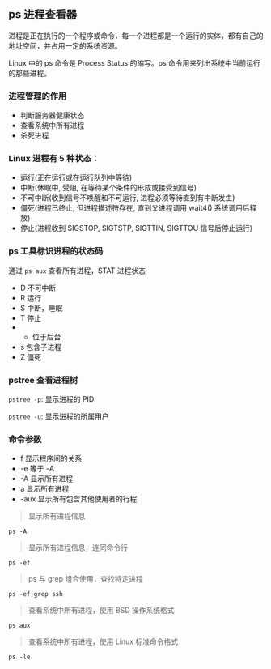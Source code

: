 ## ps 进程查看器

进程是正在执行的一个程序或命令，每一个进程都是一个运行的实体，都有自己的地址空间，并占用一定的系统资源。

Linux 中的 ps 命令是 Process Status 的缩写。ps 命令用来列出系统中当前运行的那些进程。

### 进程管理的作用

* 判断服务器健康状态
* 查看系统中所有进程
* 杀死进程

### Linux 进程有 5 种状态：

* 运行(正在运行或在运行队列中等待)
* 中断(休眠中, 受阻, 在等待某个条件的形成或接受到信号)
* 不可中断(收到信号不唤醒和不可运行, 进程必须等待直到有中断发生)
* 僵死(进程已终止, 但进程描述符存在, 直到父进程调用 wait4() 系统调用后释放)
* 停止(进程收到 SIGSTOP, SIGTSTP, SIGTTIN, SIGTTOU 信号后停止运行)

### ps 工具标识进程的状态码

通过 `ps aux` 查看所有进程，STAT 进程状态

* D 不可中断
* R 运行
* S 中断，睡眠
* T 停止
* + 位于后台
* s 包含子进程
* Z 僵死

### pstree 查看进程树

`pstree -p`: 显示进程的 PID

`pstree -u`: 显示进程的所属用户

### 命令参数

* f 显示程序间的关系
* -e 等于 -A
* -A 显示所有进程
* a 显示所有进程
* -aux 显示所有包含其他使用者的行程

> 显示所有进程信息

`ps -A`

> 显示所有进程信息，连同命令行

`ps -ef`

> ps 与 grep 组合使用，查找特定进程

`ps -ef|grep ssh` 

> 查看系统中所有进程，使用 BSD 操作系统格式

`ps aux`

> 查看系统中所有进程，使用 Linux 标准命令格式

`ps -le`
